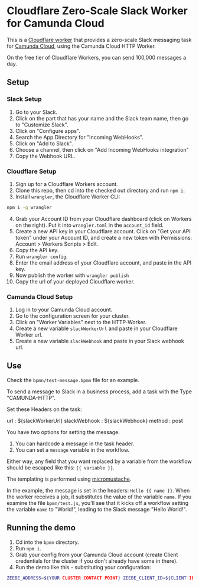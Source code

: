 # Cloudflare Zero-Scale Slack Worker for Camunda Cloud

This is a [Cloudflare worker](https://developers.cloudflare.com/workers) that provides a zero-scale Slack messaging task for [Camunda Cloud](https://zeebe.io/blog/2019/09/getting-started-camunda-cloud/), using the Camunda Cloud HTTP Worker.

On the free tier of Cloudflare Workers, you can send 100,000 messages a day.

## Setup

### Slack Setup

1. Go to your Slack.
2. Click on the part that has your name and the Slack team name, then go to "Customize Slack".
3. Click on "Configure apps".
4. Search the App Directory for "Incoming WebHooks".
5. Click on "Add to Slack".
6. Choose a channel, then click on "Add Incoming WebHooks integration"
7. Copy the Webhook URL.

### Cloudflare Setup

1. Sign up for a Cloudflare Workers account.
2. Clone this repo, then cd into the checked out directory and run `npm i`.
3. Install `wrangler`, the Cloudflare Worker CLI:

```bash
npm i -g wrangler
```

4. Grab your Account ID from your Cloudflare dashboard (click on Workers on the right). Put it into `wrangler.toml` in the `account_id` field.
5. Create a new API key in your Cloudflare account. Click on "Get your API token" under your Account ID, and create a new token with Permissions: Account > Workers Scripts > Edit.
6. Copy the API key.
7. Run `wrangler config`.
8. Enter the email address of your Cloudflare account, and paste in the API key.
9. Now publish the worker with `wrangler publish`
10. Copy the url of your deployed Cloudflare worker.

### Camunda Cloud Setup

1. Log in to your Camunda Cloud account.
2. Go to the configuration screen for your cluster.
3. Click on "Worker Variables" next to the HTTP-Worker.
4. Create a new variable `slackWorkerUrl` and paste in your Cloudflare Worker url.
5. Create a new variable `slackWebhook` and paste in your Slack webhook url.

## Use

Check the `bpmn/test-message.bpmn` file for an example. 

To send a message to Slack in a business process, add a task with the Type "CAMUNDA-HTTP".

Set these Headers on the task:

url : ${slackWorkerUrl}
slackWebhook : ${slackWebhook}
method : post

You have two options for setting the message. 

1. You can hardcode a message in the task header.
2. You can set a `message` variable in the workflow.

Either way, any field that you want replaced by a variable from the workflow should be escaped like this: `{{ variable }}`.

The templating is performed using [micromustache](https://www.npmjs.com/package/micromustache).

In the example, the message is set in the headers: `Hello {{ name }}`. When the worker receives a job, it substitutes the value of the variable `name`. If you examine the file `bpmn/test.js`, you'll see that it kicks off a workflow setting the variable `name` to "World!", leading to the Slack message "Hello World!".

## Running the demo

1. Cd into the `bpmn` directory. 
2. Run `npm i`.
3. Grab your config from your Camunda Cloud account (create Client credentials for the cluster if you don't already have some in there).
4. Run the demo like this - substituting your configuration:

```bash
ZEEBE_ADDRESS=${YOUR CLUSTER CONTACT POINT} ZEEBE_CLIENT_ID=${CLIENT ID} ZEEBE_CLIENT_SECRET=${CLIENT SECRET} node index.js
```